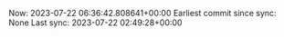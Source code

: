 Now: 2023-07-22 06:36:42.808641+00:00 Earliest commit since sync: None Last sync: 2023-07-22 02:49:28+00:00
